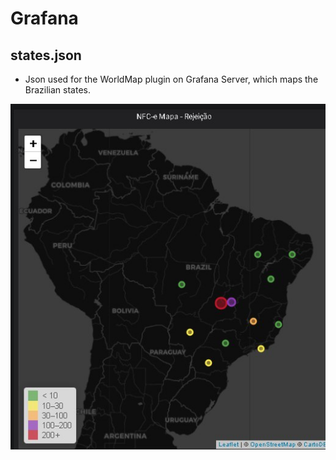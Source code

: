 # Grafana

## states.json 

  - Json used for the WorldMap plugin on Grafana Server, which maps the Brazilian states.
  
  ![alt text](https://github.com/waltenne/grafana/blob/master/map.jpg)
